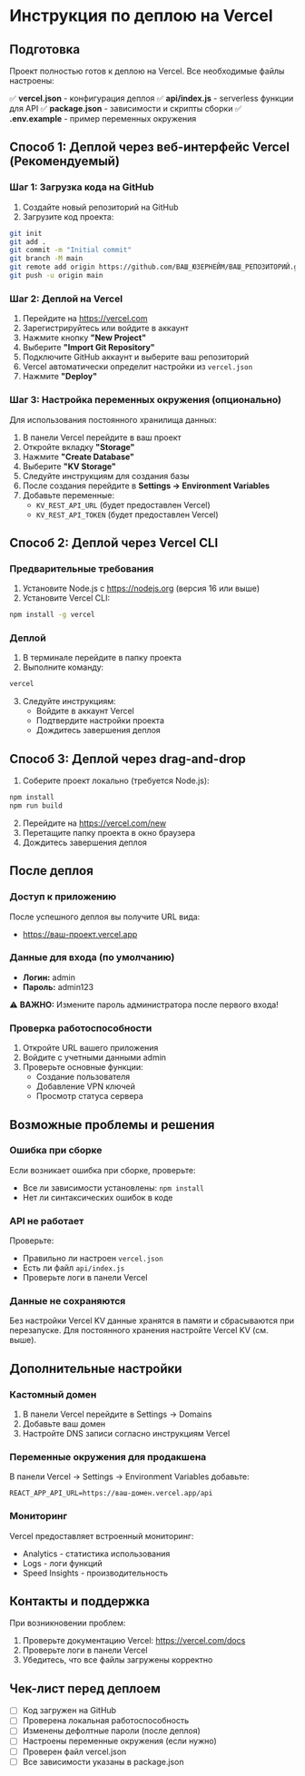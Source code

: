 # Инструкция по деплою на Vercel

## Подготовка

Проект полностью готов к деплою на Vercel. Все необходимые файлы настроены:

✅ **vercel.json** - конфигурация деплоя
✅ **api/index.js** - serverless функции для API
✅ **package.json** - зависимости и скрипты сборки
✅ **.env.example** - пример переменных окружения

## Способ 1: Деплой через веб-интерфейс Vercel (Рекомендуемый)

### Шаг 1: Загрузка кода на GitHub

1. Создайте новый репозиторий на GitHub
2. Загрузите код проекта:

```bash
git init
git add .
git commit -m "Initial commit"
git branch -M main
git remote add origin https://github.com/ВАШ_ЮЗЕРНЕЙМ/ВАШ_РЕПОЗИТОРИЙ.git
git push -u origin main
```

### Шаг 2: Деплой на Vercel

1. Перейдите на https://vercel.com
2. Зарегистрируйтесь или войдите в аккаунт
3. Нажмите кнопку **"New Project"**
4. Выберите **"Import Git Repository"**
5. Подключите GitHub аккаунт и выберите ваш репозиторий
6. Vercel автоматически определит настройки из `vercel.json`
7. Нажмите **"Deploy"**

### Шаг 3: Настройка переменных окружения (опционально)

Для использования постоянного хранилища данных:

1. В панели Vercel перейдите в ваш проект
2. Откройте вкладку **"Storage"**
3. Нажмите **"Create Database"**
4. Выберите **"KV Storage"**
5. Следуйте инструкциям для создания базы
6. После создания перейдите в **Settings → Environment Variables**
7. Добавьте переменные:
   - `KV_REST_API_URL` (будет предоставлен Vercel)
   - `KV_REST_API_TOKEN` (будет предоставлен Vercel)

## Способ 2: Деплой через Vercel CLI

### Предварительные требования

1. Установите Node.js с https://nodejs.org (версия 16 или выше)
2. Установите Vercel CLI:

```bash
npm install -g vercel
```

### Деплой

1. В терминале перейдите в папку проекта
2. Выполните команду:

```bash
vercel
```

3. Следуйте инструкциям:
   - Войдите в аккаунт Vercel
   - Подтвердите настройки проекта
   - Дождитесь завершения деплоя

## Способ 3: Деплой через drag-and-drop

1. Соберите проект локально (требуется Node.js):

```bash
npm install
npm run build
```

2. Перейдите на https://vercel.com/new
3. Перетащите папку проекта в окно браузера
4. Дождитесь завершения деплоя

## После деплоя

### Доступ к приложению

После успешного деплоя вы получите URL вида:
- https://ваш-проект.vercel.app

### Данные для входа (по умолчанию)

- **Логин:** admin
- **Пароль:** admin123

⚠️ **ВАЖНО:** Измените пароль администратора после первого входа!

### Проверка работоспособности

1. Откройте URL вашего приложения
2. Войдите с учетными данными admin
3. Проверьте основные функции:
   - Создание пользователя
   - Добавление VPN ключей
   - Просмотр статуса сервера

## Возможные проблемы и решения

### Ошибка при сборке

Если возникает ошибка при сборке, проверьте:
- Все ли зависимости установлены: `npm install`
- Нет ли синтаксических ошибок в коде

### API не работает

Проверьте:
- Правильно ли настроен `vercel.json`
- Есть ли файл `api/index.js`
- Проверьте логи в панели Vercel

### Данные не сохраняются

Без настройки Vercel KV данные хранятся в памяти и сбрасываются при перезапуске.
Для постоянного хранения настройте Vercel KV (см. выше).

## Дополнительные настройки

### Кастомный домен

1. В панели Vercel перейдите в Settings → Domains
2. Добавьте ваш домен
3. Настройте DNS записи согласно инструкциям Vercel

### Переменные окружения для продакшена

В панели Vercel → Settings → Environment Variables добавьте:

```
REACT_APP_API_URL=https://ваш-домен.vercel.app/api
```

### Мониторинг

Vercel предоставляет встроенный мониторинг:
- Analytics - статистика использования
- Logs - логи функций
- Speed Insights - производительность

## Контакты и поддержка

При возникновении проблем:
1. Проверьте документацию Vercel: https://vercel.com/docs
2. Проверьте логи в панели Vercel
3. Убедитесь, что все файлы загружены корректно

## Чек-лист перед деплоем

- [ ] Код загружен на GitHub
- [ ] Проверена локальная работоспособность
- [ ] Изменены дефолтные пароли (после деплоя)
- [ ] Настроены переменные окружения (если нужно)
- [ ] Проверен файл vercel.json
- [ ] Все зависимости указаны в package.json
